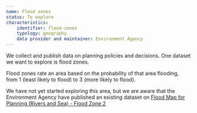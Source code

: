 ```yaml
---
name: Flood zones
status: To explore
characteristics:
    identifier: flood-zones
    typology: geography
    data provider and maintainer: Environment Agency
---
```


We collect and publish data on planning policies and decisions. One dataset we want to explore is flood zones.

Flood zones rate an area based on the probability of that area flooding, from 1 (least likely to flood) to 3 (more likely to flood).

We have not yet started exploring this area, but we are aware that the Environment Agency have published an existing dataset on [Flood Map for Planning (Rivers and Sea) - Flood Zone 2](https://data.gov.uk/dataset/cf494c44-05cd-4060-a029-35937970c9c6/flood-map-for-planning-rivers-and-sea-flood-zone-2)
